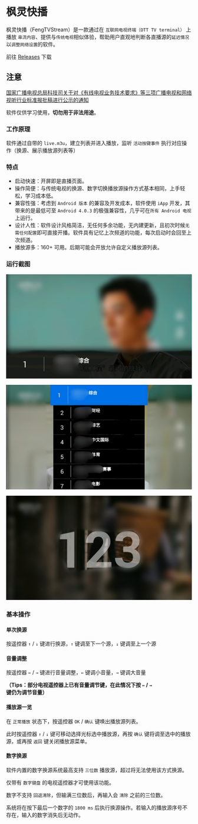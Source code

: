 # 枫灵快播

枫灵快播（FengTVStream）是一款通过在 `互联网电视终端（OTT TV terminal）` 上播放 `串流内容`、提供与`传统电视`相似体验，帮助用户直观地判断各直播源的`延迟情况`以`调整网络设置`的软件。

前往 [Releases](https://github.com/Yos-X/FengTVStream/releases) 下载

## 注意

[国家广播电视总局科技司关于对《有线电视业务技术要求》等三项广播电视和网络视听行业标准报批稿进行公示的通知](http://www.nrta.gov.cn/art/2023/10/25/art_113_65927.html)

软件仅供学习使用，**切勿用于非法用途**。

### 工作原理

软件通过自带的 `live.m3u`，建立列表并进入播放，监听 `活动按键事件` 执行对应操作（换源、展示播放源列表等）

### 特点

- 启动快速：开屏即是直播页面。
- 操作简便：与传统电视的换源、数字切换播放源操作方式基本相同，上手轻松，学习成本低。
- 兼容性强：考虑到 `Android 版本` 的兼容及开发成本，软件使用 `iApp` 开发，其带来的是最低可至 `Android 4.0.3` 的极强兼容性，几乎可在`所有 Android 电视`上运行。
- 设计人性：软件设计风格简洁，无任何多余功能，无内建更新，且初次时候`无需任何配置`即可直接开播。软件具有记忆上次频道的功能，每次启动时会回至上次频道。
- 播放源多：160+ 可用。后期可能会开放允许自定义播放源列表。

### 运行截图

![播放页面](https://github.com/Yos-X/FengTVStream/blob/main/1.jpg)

![播放源一览](https://github.com/Yos-X/FengTVStream/blob/main/2.jpg)

![数字换源](https://github.com/Yos-X/FengTVStream/blob/main/3.jpg)

### 基本操作

#### 单次换源

按遥控器 `↑` / `↓` 键进行换源，`↑` 键调至下一个源，`↓` 键调至上一个源

#### 音量调整

按遥控器 `←` / `→` 键进行音量调整，`←` 键调小音量，`→` 键调大音量

**（Tips：部分电视遥控器上已有音量调节键，在此情况下按 `←` / `→` 键仍为调节音量）**

#### 播放源一览

在 `正常播放` 状态下，按遥控器 `OK` / `确认` 键唤出播放源列表。

此时按遥控器 `↑` / `↓` 键可移动选择光标选中播放源，再按 `确认` 键将调至选中的播放源，或再按 `返回` 键关闭播放源菜单。

#### 数字换源

软件内置的数字换源系统最高支持 `三位数` 播放源，超过将无法使用该方式换源。

仅带有 `数字键盘` 的电视遥控器才可使用该功能。

数字不支持 `回退清除`，但输满三位数后，再输入会 `清除` 之前的三位数。

系统将在按下最后一个数字的 `1800 ms` 后执行换源操作。若输入的播放源序号不存在，输入的数字消失后无动作。
